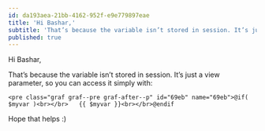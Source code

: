 ```yaml
---
id: da193aea-21bb-4162-952f-e9e779897eae
title: 'Hi Bashar,'
subtitle: 'That’s because the variable isn’t stored in session. It’s just a view parameter, so you can access it simply with:'
published: true
---
```




Hi Bashar,

That’s because the variable isn’t stored in session. It’s just a view parameter, so you can access it simply with:

```
<pre class="graf graf--pre graf-after--p" id="69eb" name="69eb">@if( $myvar )<br></br>   {{ $myvar }}<br></br>@endif
```

Hope that helps :)


